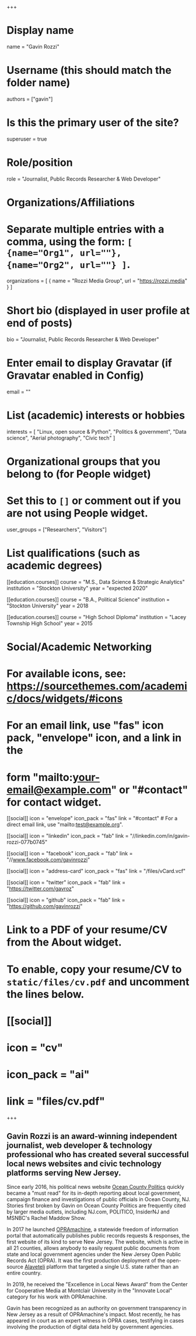 +++
# Display name
name = "Gavin Rozzi"

# Username (this should match the folder name)
authors = ["gavin"]

# Is this the primary user of the site?
superuser = true

# Role/position
role = "Journalist, Public Records Researcher & Web Developer"

# Organizations/Affiliations
#   Separate multiple entries with a comma, using the form: `[ {name="Org1", url=""}, {name="Org2", url=""} ]`.
organizations = [ { name = "Rozzi Media Group", url = "https://rozzi.media" } ]

# Short bio (displayed in user profile at end of posts)
bio = "Journalist, Public Records Researcher & Web Developer"

# Enter email to display Gravatar (if Gravatar enabled in Config)
email = ""

# List (academic) interests or hobbies
interests = [
  "Linux, open source & Python",
    "Politics & government",
    "Data science",
    "Aerial photography",
    "Civic tech"
]

# Organizational groups that you belong to (for People widget)
#   Set this to `[]` or comment out if you are not using People widget.
user_groups = ["Researchers", "Visitors"]

# List qualifications (such as academic degrees)
[[education.courses]]
  course = "M.S., Data Science & Strategic Analytics"
  institution = "Stockton University"
  year = "expected 2020"

[[education.courses]]
  course = "B.A., Political Science"
  institution = "Stockton University"
  year = 2018

[[education.courses]]
  course = "High School Diploma"
  institution = "Lacey Township High School"
  year = 2015

# Social/Academic Networking
# For available icons, see: https://sourcethemes.com/academic/docs/widgets/#icons
#   For an email link, use "fas" icon pack, "envelope" icon, and a link in the
#   form "mailto:your-email@example.com" or "#contact" for contact widget.

[[social]]
  icon = "envelope"
  icon_pack = "fas"
  link = "#contact"  # For a direct email link, use "mailto:test@example.org".

[[social]]
  icon = "linkedin"
  icon_pack = "fab"
  link = "//linkedin.com/in/gavin-rozzi-077b0745"

[[social]]
  icon = "facebook"
  icon_pack = "fab"
  link = "//www.facebook.com/gavinrozzi"

[[social]]
  icon = "address-card"
  icon_pack = "fas"
  link = "/files/vCard.vcf"

[[social]]
  icon = "twitter"
  icon_pack = "fab"
  link = "https://twitter.com/gavroz"

[[social]]
  icon = "github"
  icon_pack = "fab"
  link = "https://github.com/gavinrozzi"

# Link to a PDF of your resume/CV from the About widget.
# To enable, copy your resume/CV to `static/files/cv.pdf` and uncomment the lines below.
# [[social]]
#   icon = "cv"
#   icon_pack = "ai"
#   link = "files/cv.pdf"

+++

## <strong>Gavin Rozzi</strong> is an award-winning independent journalist, web developer & technology professional who has created several successful local news websites and civic technology platforms serving New Jersey. 

Since early 2016, his political news website [Ocean County Politics](https://politicsoc.com) quickly became a "must read" for its in-depth reporting about local government, campaign finance and investigations of public officials in Ocean County, NJ. Stories first broken by Gavin on Ocean County Politics are frequently cited by larger media outlets, including NJ.com, POLITICO, InsiderNJ and MSNBC's Rachel Maddow Show.

In 2017 he launched [OPRAmachine](https://opramachine.com/), a statewide freedom of information portal that automatically publishes public records requests & responses, the first website of its kind to serve New Jersey. The website, which is active in all 21 counties, allows anybody to easily request public documents from state and local government agencies under the New Jersey Open Public Records Act (OPRA).  It was the first production deployment of the open-source [Alaveteli](https://www.mysociety.org/2017/12/06/introducing-opramachine-tackling-political-corruption-in-new-jersey/) platform that targeted a single U.S. state rather than an entire country.

In 2019, he received the "Excellence in Local News Award" from the Center for Cooperative Media at Montclair University in the "Innovate Local" category for his work with OPRAmachine.

Gavin has been recognized as an authority on government transparency in New Jersey as a result of OPRAmachine's impact. Most recently, he has appeared in court as an expert witness in OPRA cases, testifying in cases involving the production of digital data held by government agencies.
